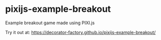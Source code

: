 # pixijs-example-breakout
Example breakout game made using PIXI.js

Try it out at: https://decorator-factory.github.io/pixijs-example-breakout/